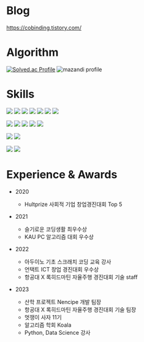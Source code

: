 # Blog
https://cobinding.tistory.com/
      
# Algorithm
[![Solved.ac Profile](http://mazassumnida.wtf/api/v2/generate_badge?boj=cobinding)](https://solved.ac/cobinding/)
![mazandi profile](http://mazandi.herokuapp.com/api?handle=cobinding&theme=cold)

# Skills
<img src="https://img.shields.io/badge/Java-3DDC84?style=for-the-badge&logo=Java&logoColor=black"> <img src="https://img.shields.io/badge/Python-3776AB?style=for-the-badge&logo=python&logoColor=white"> <img src="https://img.shields.io/badge/Kotlin-7F52FF?style=for-the-badge&logo=Kotlin&logoColor=white"> <img src="https://img.shields.io/badge/C-A8B9CC?style=for-the-badge&logo=C&logoColor=white"> <img src="https://img.shields.io/badge/C++-00599C?style=for-the-badge&logo=C++&logoColor=white"> <img src="https://img.shields.io/badge/R-276DC3?style=for-the-badge&logo=R&logoColor=white"> <img src="https://img.shields.io/badge/java-007396?style=for-the-badge&logo=java&logoColor=white"> 

<img src="https://img.shields.io/badge/Spring-6DB33F?style=for-the-badge&logo=Spring&logoColor=white"> <img src="https://img.shields.io/badge/SpringBoot-6DB33F?style=for-the-badge&logo=Spring-Boot&logoColor=white"> <img src="https://img.shields.io/badge/AndroidStudio-3DDC84?style=for-the-badge&logo=AndroidStudio&logoColor=black">  <img src="https://img.shields.io/badge/AmazonAWS-232F3E?style=for-the-badge&logo=AmazonAWS&logoColor=white"> <img src="https://img.shields.io/badge/html5-E34F26?style=for-the-badge&logo=html5&logoColor=white">

<img src="https://img.shields.io/badge/MySQL-4479A1?style=for-the-badge&logo=MySQL&logoColor=white"> <img src="https://img.shields.io/badge/Firebase-FFCA28?style=for-the-badge&logo=Firebase&logoColor=red"> 

<img src="https://img.shields.io/badge/Git-F05032?style=for-the-badge&logo=Git&logoColor=white"> <img src="https://img.shields.io/badge/Github-181717?style=for-the-badge&logo=Github&logoColor=white"> 


# Experience & Awards
- 2020
    - Hultprize 사회적 기업 창업경진대회 Top 5
- 2021
    - 슬기로운 코딩생활 최우수상
    - KAU PC 알고리즘 대회 우수상
- 2022
    - 아두이노 기초 스크래치 코딩 교육 강사
    - 언택트 ICT 창업 경진대회 우수상
    - 항공대 X 록히드마틴 자율주행 경진대회 기술 staff

- 2023
    - 산학 프로젝트 Nencipe 개발 팀장
    - 항공대 X 록히드마틴 자율주행 경진대회 기술 팀장
    - 멋쟁이 사자 11기
    - 알고리즘 학회 Koala
    - Python, Data Science 강사
